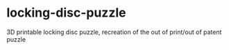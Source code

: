 # locking-disc-puzzle
3D printable locking disc puzzle, recreation of the out of print/out of patent puzzle
